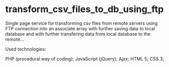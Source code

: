 # transform_csv_files_to_db_using_ftp
Single page service for transforming csv files from remote servers using FTP connection into an associate array with further saving data to local database and with further transfering data from local database to the remote...

Used technologies:

PHP (procedural way of coding);
JavaScript (jQuery);
Ajax;
HTML 5;
CSS 3;
